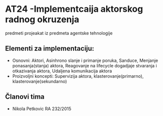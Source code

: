 # AT24 -Implementcaija aktorskog radnog okruzenja
predmeti projeakat iz predmeta agentske tehnologije


## Elementi za implementaciju:
 - Osnovni: Aktori, Asinhrono slanje i primanje poruka, Sanduce, Menjanje ponasanja(stanja) aktora, Reagovanje na lifecycle dogadjaje stvaranja i otkazivanja aktora, Udaljena komunikacija aktora
 - Proizvoljni koncepti: Supervizija aktora, klasterovanje(primarno), klasterovanje(sekundarno)

## Članovi tima
  - Nikola Petkovic RA 232/2015
